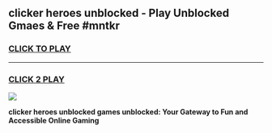 
## clicker heroes unblocked - Play Unblocked Gmaes & Free #mntkr
<h3>
<a href="https://news.freeplayer.one?title=clicker_heroes_unblocked&ref=24F">CLICK TO PLAY</a></h3>
<hr>

<h3>
<a href="https://news.freeplayer.one?title=clicker_heroes_unblocked&ref=24F">CLICK 2 PLAY</a>
  
</h3>

<a href="https://news.freeplayer.one?title=clicker_heroes_unblocked&ref=24F/"><img src="https://clearcache.store/games.png"></a>


**clicker heroes unblocked games unblocked: Your Gateway to Fun and Accessible Online Gaming**
